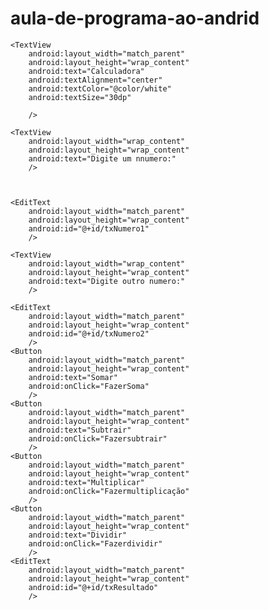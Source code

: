 # aula-de-programa-ao-andrid
<?xml version="1.0" encoding="utf-8"?>
<LinearLayout xmlns:android="http://schemas.android.com/apk/res/android"
    xmlns:app="http://schemas.android.com/apk/res-auto"
    xmlns:tools="http://schemas.android.com/tools"
    android:id="@+id/main"
    android:layout_width="match_parent"
    android:layout_height="match_parent"
    tools:context=".MainActivity"
    android:orientation="vertical"
    >

    <TextView
        android:layout_width="match_parent"
        android:layout_height="wrap_content"
        android:text="Calculadora"
        android:textAlignment="center"
        android:textColor="@color/white"
        android:textSize="30dp"

        />

    <TextView
        android:layout_width="wrap_content"
        android:layout_height="wrap_content"
        android:text="Digite um nnumero:"
        />



    <EditText
        android:layout_width="match_parent"
        android:layout_height="wrap_content"
        android:id="@+id/txNumero1"
        />

    <TextView
        android:layout_width="wrap_content"
        android:layout_height="wrap_content"
        android:text="Digite outro numero:"
        />

    <EditText
        android:layout_width="match_parent"
        android:layout_height="wrap_content"
        android:id="@+id/txNumero2"
        />
    <Button
        android:layout_width="match_parent"
        android:layout_height="wrap_content"
        android:text="Somar"
        android:onClick="FazerSoma"
        />
    <Button
        android:layout_width="match_parent"
        android:layout_height="wrap_content"
        android:text="Subtrair"
        android:onClick="Fazersubtrair"
        />
    <Button
        android:layout_width="match_parent"
        android:layout_height="wrap_content"
        android:text="Multiplicar"
        android:onClick="Fazermultiplicação"
        />
    <Button
        android:layout_width="match_parent"
        android:layout_height="wrap_content"
        android:text="Dividir"
        android:onClick="Fazerdividir"
        />
    <EditText
        android:layout_width="match_parent"
        android:layout_height="wrap_content"
        android:id="@+id/txResultado"
        />
</LinearLayout>
